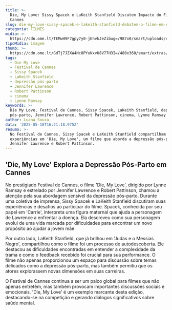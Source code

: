 ```yaml
---
title: >-
  Die, My Love: Sissy Spacek e LaKeith Stanfield Discutem Impacto do Filme em
  Cannes
slug: die-my-love-sissy-spacek-e-lakeith-stanfield-debatem-o-filme-em-cannes
categoria: FILMES
midia: >-
  https://cdn.ome.lt/TEMwH9F7gpy7y0-jEhvkJeZibug=/987x0/smart/uploads/conteudo/fotos/diemylove_h5ybopr.jpg
tipoMidia: imagem
thumb: >-
  https://cdn.ome.lt/GdTj7JZXW4Nc8PYuNxvU8V77H3I=/480x360/smart/extras/conteudos/diemylove_TkH4vDl.jpg
tags:
  - Die My Love
  - Festival de Cannes
  - Sissy Spacek
  - LaKeith Stanfield
  - depressão pós-parto
  - Jennifer Lawrence
  - Robert Pattinson
  - cinema
  - Lynne Ramsay
keywords: >-
  Die My Love, Festival de Cannes, Sissy Spacek, LaKeith Stanfield, depressão
  pós-parto, Jennifer Lawrence, Robert Pattinson, cinema, Lynne Ramsay
author: Luana Souza
data: '2025-05-18T16:21:18.975Z'
resumo: >-
  No Festival de Cannes, Sissy Spacek e LaKeith Stanfield compartilham suas
  experiências em 'Die, My Love', um filme que aborda a depressão pós-parto com
  Jennifer Lawrence e Robert Pattinson.
---
```


## 'Die, My Love' Explora a Depressão Pós-Parto em Cannes

No prestigiado Festival de Cannes, o filme 'Die, My Love', dirigido por Lynne Ramsay e estrelado por Jennifer Lawrence e Robert Pattinson, chamou a atenção pela sua abordagem sensível da depressão pós-parto. Durante uma coletiva de imprensa, Sissy Spacek e LaKeith Stanfield discutiram suas experiências e desafios ao participar do filme. Spacek, conhecida por seu papel em 'Carrie', interpreta uma figura maternal que ajuda a personagem de Lawrence a enfrentar a doença. Ela descreveu como sua personagem evolui de uma vida marcada por dificuldades para encontrar um novo propósito ao ajudar a jovem mãe.

Por outro lado, LaKeith Stanfield, que já brilhou em 'Judas e o Messias Negro', compartilhou como o filme foi um processo de autodescoberta. Ele destacou as dificuldades encontradas em entender a complexidade da trama e como o feedback recebido foi crucial para sua performance. O filme não apenas proporcionou um espaço para discussão sobre temas delicados como a depressão pós-parto, mas também permitiu que os atores explorassem novas dimensões em suas carreiras.

O Festival de Cannes continua a ser um palco global para filmes que não apenas entretêm, mas também provocam importantes discussões sociais e emocionais. 'Die, My Love' é um exemplo marcante desta edição, destacando-se na competição e gerando diálogos significativos sobre saúde mental.
